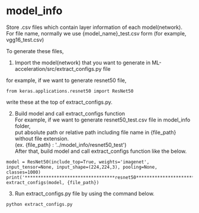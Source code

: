 # model_info

Store .csv files which contain layer information of each model(network).   
For file name, normally we use {model_name}_test.csv form (for example, vgg16_test.csv)  

To generate these files,  

1. Import the model(network) that you want to generate in ML-acceleration/src/extract_configs.py file  

for example, if we want to generate resnet50 file,  
```
from keras.applications.resnet50 import ResNet50  
```  
write these at the top of extract_configs.py.  

2. Build model and call extract_configs function   
For example, if we want to generate resnet50_test.csv file in model_info folder,  
put absolute path or relative path including file name in {file_path} without file extension.    
(ex. {file_path} : '../model_info/resnet50_test')    
After that, build model and call extract_configs function like the below.   
```
model = ResNet50(include_top=True, weights='imagenet', input_tensor=None, input_shape=(224,224,3), pooling=None, classes=1000)
print('**********************************resnet50***********************************')
extract_configs(model, {file_path})
```  
  
3. Run extract_configs.py file by using the command below.  

```
python extract_configs.py 
``` 




